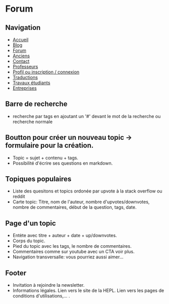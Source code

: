# Forum
## Navigation
- [Accueil](./accueil.md)
- [Blog](./blog.md)
- [Forum](./forum.md)
- [Anciens](./anciens.md)
- [Contact](./contact.md)
- [Professeurs](./professeurs.md)
- [Profil ou inscription / connexion](./inscription.md)
- [Traductions](./traductions.md)
- [Travaux étudiants](./projets_etudiants.md)
- [Entreprises](./entreprise.md)

## Barre de recherche
- recherche par tags en ajoutant un '#' devant le mot de la recherche ou recherche normale

## Boutton pour créer un nouveau topic -> formulaire pour la création.
- Topic = sujet + contenu + tags.
- Possibilité d'écrire ses questions en markdown.
	
## Topiques populaires
- Liste des quesitons et topics ordonée par upvote à la stack overflow ou reddit
- Carte topic: Titre, nom de l'auteur, nombre d'upvotes/downvotes, nombre de commentaires, début de la question, tags, date.

## Page d'un topic 
- Entète avec titre + auteur + date + up/downvotes.
- Corps du topic.
- Pied du topic avec les tags, le nombre de commentaires.
- Commentaires comme sur youtube avec un CTA voir plus.
- Navigation transversalle: vous pourriez aussi aimer...

## Footer
- Invitation à rejoindre la newsletter.
- Informations légales. Lien vers le site de la HEPL. Lien vers les pages de conditions d'utilisations,... .
